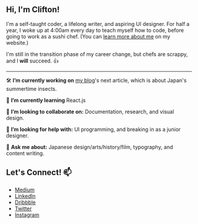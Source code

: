 ## Hi, I'm Clifton!

<!--
**Clifton893/Clifton893** is a ✨ _special_ ✨ repository because its `README.md` (this file) appears on your GitHub profile.

Here are some ideas to get you started:

- 🔭 I’m currently working on ...
- 🌱 I’m currently learning ...
- 👯 I’m looking to collaborate on ...
- 🤔 I’m looking for help with ...
- 💬 Ask me about ...
- 📫 How to reach me: ...
- 😄 Pronouns: ...
- ⚡ Fun fact: ...
-->

I'm a self-taught coder, a lifelong writer, and aspiring UI designer. For half a year, I woke up at 4:00am every day to teach myself how to code, before going to work as a sushi chef. (You can [learn more about me](https://clifton893.github.io/about.html) on my website.)

I'm still in the transition phase of my career change, but chefs are scrappy, and I **will** succeed. 👍

---

🛠 **I’m currently working on** [my blog](https://medium.com/sushi-chef-stories)'s next article, which is about Japan's summertime insects.

🌱 **I’m currently learning** React.js

👯 **I’m looking to collaborate on:** Documentation, research, and visual design.

🤔 **I’m looking for help with:** UI programming, and breaking in as a junior designer.

💬 **Ask me about:** Japanese design/arts/history/film, typography, and content writing.

## Let's Connect! 📫
- [Medium](https://medium.com/@Clifton893)
- [LinkedIn](https://www.linkedin.com/in/cliftonlongjr/)
- [Dribbble](https://dribbble.com/Clifton893)
- [Twitter](https://twitter.com/Clifton893)
- [Instagram](https://www.instagram.com/cliftonlongjr/)
